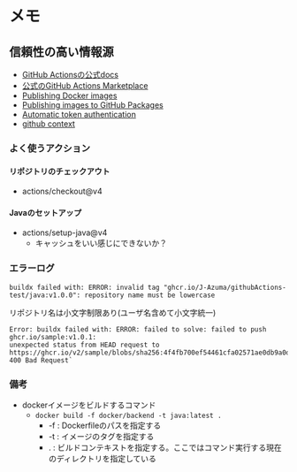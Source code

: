 # メモ

## 信頼性の高い情報源

* [GitHub Actionsの公式docs](https://docs.github.com/en/actions)
* [公式のGitHub Actions Marketplace](https://github.com/marketplace?type=actions)
* [Publishing Docker images](https://docs.github.com/en/actions/publishing-packages/publishing-docker-images)
* [Publishing images to GitHub Packages](https://docs.github.com/en/actions/publishing-packages/publishing-docker-images#publishing-images-to-github-packages)
* [Automatic token authentication](https://docs.github.com/en/actions/security-guides/automatic-token-authentication)
* [github context](https://docs.github.com/en/actions/learn-github-actions/contexts#github-context)

### よく使うアクション


#### リポジトリのチェックアウト

* actions/checkout@v4
#### Javaのセットアップ

* actions/setup-java@v4
  * キャッシュをいい感じにできないか？

### エラーログ

`buildx failed with: ERROR: invalid tag "ghcr.io/J-Azuma/githubActions-test/java:v1.0.0": repository name must be lowercase`

リポジトリ名は小文字制限あり(ユーザ名含めて小文字統一)


```
Error: buildx failed with: ERROR: failed to solve: failed to push ghcr.io/sample:v1.0.1: 
unexpected status from HEAD request to 
https://ghcr.io/v2/sample/blobs/sha256:4f4fb700ef54461cfa02571ae0db9a0dc1e0cdb5577484a6d75e68dc38e8acc1: 
400 Bad Request`
```

### 備考

* dockerイメージをビルドするコマンド
  * `docker build -f docker/backend -t java:latest .`
    * -f : Dockerfileのパスを指定する
    * -t : イメージのタグを指定する
    * .  : ビルドコンテキストを指定する。ここではコマンド実行する現在のディレクトリを指定している